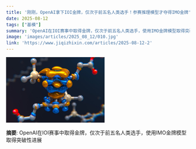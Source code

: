 ```yaml
---
title: '刚刚，OpenAI拿下IOI金牌，仅次于前五名人类选手！参赛推理模型才夺得IMO金牌'
date: 2025-08-12
tags: ["基模"]
summary: 'OpenAI在IOI赛事中取得金牌，仅次于前五名人类选手，使用IMO金牌模型取得突破性进展'
image: 'images/articles/2025_08_12/010.jpg'
link: 'https://www.jiqizhixin.com/articles/2025-08-12-2'
---
```

![刚刚，OpenAI拿下IOI金牌，仅次于前五名人类选手！参赛推理模型才夺得IMO金牌](images/articles/2025_08_12/010.jpg)

**摘要**: OpenAI在IOI赛事中取得金牌，仅次于前五名人类选手，使用IMO金牌模型取得突破性进展
